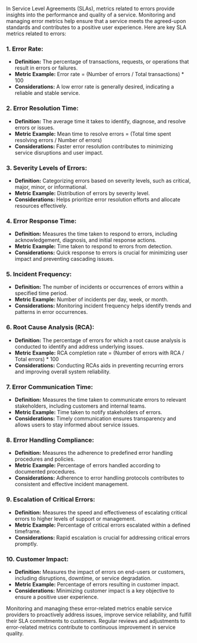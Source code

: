 In Service Level Agreements (SLAs), metrics related to errors provide insights into the performance and quality of a service. Monitoring and managing error metrics help ensure that a service meets the agreed-upon standards and contributes to a positive user experience. Here are key SLA metrics related to errors:

### 1. **Error Rate:**
   - **Definition:** The percentage of transactions, requests, or operations that result in errors or failures.
   - **Metric Example:** Error rate = (Number of errors / Total transactions) * 100
   - **Considerations:** A low error rate is generally desired, indicating a reliable and stable service.

### 2. **Error Resolution Time:**
   - **Definition:** The average time it takes to identify, diagnose, and resolve errors or issues.
   - **Metric Example:** Mean time to resolve errors = (Total time spent resolving errors / Number of errors)
   - **Considerations:** Faster error resolution contributes to minimizing service disruptions and user impact.

### 3. **Severity Levels of Errors:**
   - **Definition:** Categorizing errors based on severity levels, such as critical, major, minor, or informational.
   - **Metric Example:** Distribution of errors by severity level.
   - **Considerations:** Helps prioritize error resolution efforts and allocate resources effectively.

### 4. **Error Response Time:**
   - **Definition:** Measures the time taken to respond to errors, including acknowledgement, diagnosis, and initial response actions.
   - **Metric Example:** Time taken to respond to errors from detection.
   - **Considerations:** Quick response to errors is crucial for minimizing user impact and preventing cascading issues.

### 5. **Incident Frequency:**
   - **Definition:** The number of incidents or occurrences of errors within a specified time period.
   - **Metric Example:** Number of incidents per day, week, or month.
   - **Considerations:** Monitoring incident frequency helps identify trends and patterns in error occurrences.

### 6. **Root Cause Analysis (RCA):**
   - **Definition:** The percentage of errors for which a root cause analysis is conducted to identify and address underlying issues.
   - **Metric Example:** RCA completion rate = (Number of errors with RCA / Total errors) * 100
   - **Considerations:** Conducting RCAs aids in preventing recurring errors and improving overall system reliability.

### 7. **Error Communication Time:**
   - **Definition:** Measures the time taken to communicate errors to relevant stakeholders, including customers and internal teams.
   - **Metric Example:** Time taken to notify stakeholders of errors.
   - **Considerations:** Timely communication ensures transparency and allows users to stay informed about service issues.

### 8. **Error Handling Compliance:**
   - **Definition:** Measures the adherence to predefined error handling procedures and policies.
   - **Metric Example:** Percentage of errors handled according to documented procedures.
   - **Considerations:** Adherence to error handling protocols contributes to consistent and effective incident management.

### 9. **Escalation of Critical Errors:**
   - **Definition:** Measures the speed and effectiveness of escalating critical errors to higher levels of support or management.
   - **Metric Example:** Percentage of critical errors escalated within a defined timeframe.
   - **Considerations:** Rapid escalation is crucial for addressing critical errors promptly.

### 10. **Customer Impact:**
  - **Definition:** Measures the impact of errors on end-users or customers, including disruptions, downtime, or service degradation.
  - **Metric Example:** Percentage of errors resulting in customer impact.
  - **Considerations:** Minimizing customer impact is a key objective to ensure a positive user experience.

Monitoring and managing these error-related metrics enable service providers to proactively address issues, improve service reliability, and fulfill their SLA commitments to customers. Regular reviews and adjustments to error-related metrics contribute to continuous improvement in service quality.
